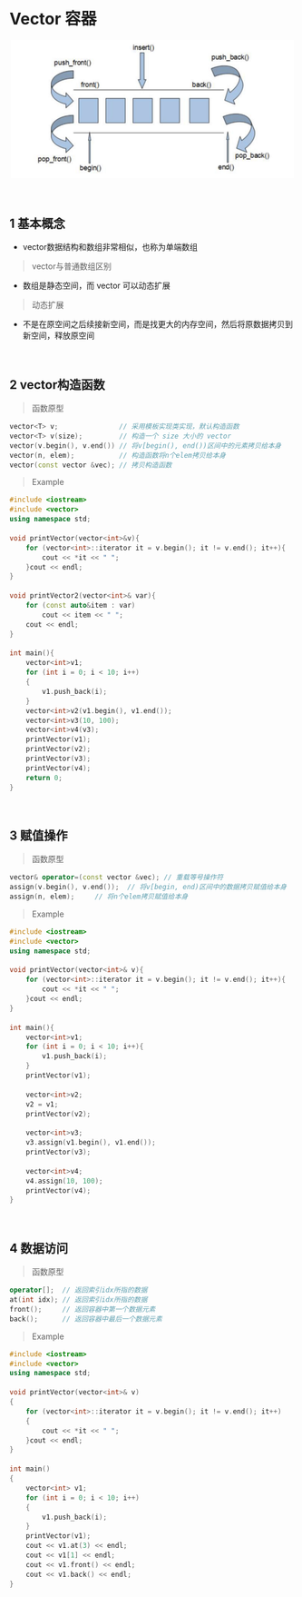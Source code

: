 &emsp;
# Vector 容器

<div align=center>
    <img src="./imgs/vector.png" width=500>
</div>

&emsp;
## 1 基本概念
- vector数据结构和数组非常相似，也称为单端数组

>vector与普通数组区别
- 数组是静态空间，而 vector 可以动态扩展

>动态扩展
- 不是在原空间之后续接新空间，而是找更大的内存空间，然后将原数据拷贝到新空间，释放原空间

&emsp;
## 2 vector构造函数

>函数原型
```c++
vector<T> v;               // 采用模板实现类实现，默认构造函数
vector<T> v(size);         // 构造一个 size 大小的 vector
vector(v.begin(), v.end()) // 将v[begin(), end())区间中的元素拷贝给本身
vector(n, elem);           // 构造函数将n个elem拷贝给本身
vector(const vector &vec); // 拷贝构造函数
```

>Example
```c++
#include <iostream>
#include <vector>
using namespace std;

void printVector(vector<int>&v){
    for (vector<int>::iterator it = v.begin(); it != v.end(); it++){
        cout << *it << " ";
    }cout << endl;
}

void printVector2(vector<int>& var){
    for (const auto&item : var)
        cout << item << " ";
    cout << endl;
}

int main(){
    vector<int>v1;
    for (int i = 0; i < 10; i++)
    {
        v1.push_back(i);
    }
    vector<int>v2(v1.begin(), v1.end());
    vector<int>v3(10, 100);
    vector<int>v4(v3);
    printVector(v1);
    printVector(v2);
    printVector(v3);
    printVector(v4);
    return 0;
}
```

&emsp;
## 3 赋值操作
>函数原型
```c++
vector& operator=(const vector &vec); // 重载等号操作符
assign(v.begin(), v.end());  // 将v[begin, end)区间中的数据拷贝赋值给本身
assign(n, elem);     // 将n个elem拷贝赋值给本身
```
>Example
```c++
#include <iostream>
#include <vector>
using namespace std;

void printVector(vector<int>& v){
    for (vector<int>::iterator it = v.begin(); it != v.end(); it++){
        cout << *it << " ";
    }cout << endl;
}

int main(){
    vector<int>v1;
    for (int i = 0; i < 10; i++){
        v1.push_back(i);
    }
    printVector(v1);

    vector<int>v2;
    v2 = v1;
    printVector(v2);

    vector<int>v3;
    v3.assign(v1.begin(), v1.end());
    printVector(v3);

    vector<int>v4;
    v4.assign(10, 100);
    printVector(v4);
}
```


&emsp;
## 4 数据访问
>函数原型
```c++
operator[];  // 返回索引idx所指的数据
at(int idx); // 返回索引idx所指的数据
front();     // 返回容器中第一个数据元素
back();      // 返回容器中最后一个数据元素
```

>Example
```c++
#include <iostream>
#include <vector>
using namespace std;

void printVector(vector<int>& v)
{
    for (vector<int>::iterator it = v.begin(); it != v.end(); it++)
    {
        cout << *it << " ";
    }cout << endl;
}

int main()
{
    vector<int> v1;
    for (int i = 0; i < 10; i++)
    {
        v1.push_back(i);
    }
    printVector(v1);
    cout << v1.at(3) << endl;
    cout << v1[1] << endl;
    cout << v1.front() << endl;
    cout << v1.back() << endl;
}
```
